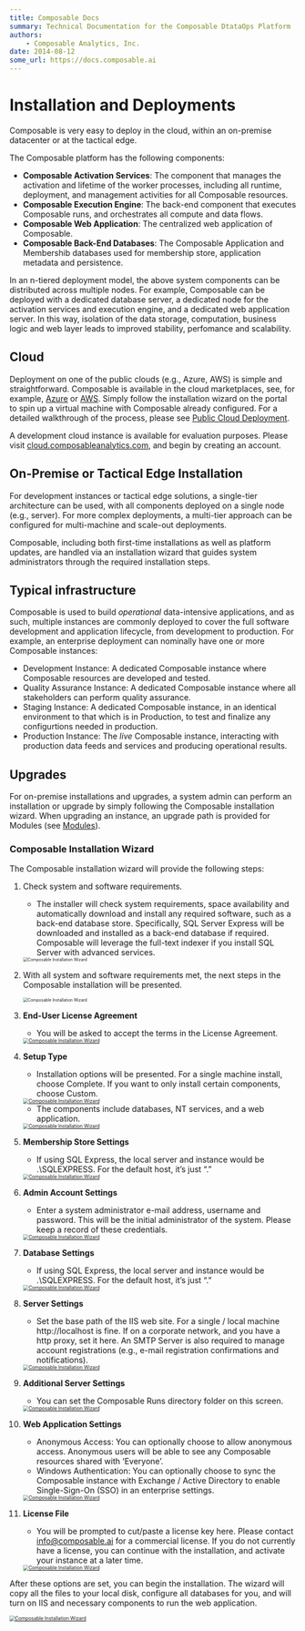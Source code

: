 ```yaml
---
title: Composable Docs
summary: Technical Documentation for the Composable DtataOps Platform
authors:
    - Composable Analytics, Inc.
date: 2014-08-12
some_url: https://docs.composable.ai
---
```


# Installation and Deployments

Composable is very easy to deploy in the cloud, within an on-premise datacenter or at the tactical edge.

The Composable platform has the following components:

- **Composable Activation Services**: The component that manages the activation and lifetime of the worker processes, including all runtime, deployment, and management activities for all Composable resources.
- **Composable Execution Engine**: The back-end component that executes Composable runs, and orchestrates all compute and data flows.
- **Composable Web Application**: The centralized web application of Composable.
- **Composable Back-End Databases**: The Composable Application and Membershib databases used for membership store, application metadata and persistence.

In an n-tiered deployment model, the above system components can be distributed across multiple nodes. For example, Composable can be deployed with a dedicated database server, a dedicated node for the activation services and execution engine, and a dedicated web application server. In this way, isolation of the data storage, computation, business logic and web layer leads to improved stability, perfomance and scalability.

## Cloud

Deployment on one of the public clouds (e.g., Azure, AWS) is simple and straightforward. Composable is available in the cloud marketplaces, see, for example, [Azure](https://azuremarketplace.microsoft.com/en-us/marketplace/apps/composable.composable?tab=overview) or [AWS](https://aws.amazon.com/marketplace/seller-profile?id=911f5969-ae5e-4de9-acca-b8f606972771). Simply follow the installation wizard on the portal to spin up a virtual machine with Composable already configured. For a detailed walkthrough of the process, please see [Public Cloud Deployment](/04.Public-Cloud-Deployment.md).

A development cloud instance is available for evaluation purposes. Please visit [cloud.composableanalytics.com](https://cloud.composableanalytics.com/), and begin by creating an account.

## On-Premise or Tactical Edge Installation

For development instances or tactical edge solutions, a single-tier architecture can be used, with all components deployed on a single node (e.g., server). For more complex deployments, a multi-tier approach can be configured for multi-machine and scale-out deployments.

Composable, including both first-time installations as well as platform updates, are handled via an installation wizard that guides system administrators through the required installation steps.

## Typical infrastructure

Composable is used to build *operational* data-intensive applications, and as such, multiple instances are commonly deployed to cover the full software development and application lifecycle, from development to production. For example, an enterprise deployment can nominally have one or more Composable instances:

- Development Instance: A dedicated Composable instance where Composable resources are developed and tested.
- Quality Assurance Instance: A dedicated Composable instance where all stakeholders can perform quality assurance.
- Staging Instance: A dedicated Composable instance, in an identical environment to that which is in Production, to test and finalize any configurtions needed in production.
- Production Instance: The *live* Composable instance, interacting with production data feeds and services and producing operational results.

## Upgrades

For on-premise installations and upgrades, a system admin can perform an installation or upgrade by simply following the Composable installation wizard. When upgrading an instance, an upgrade path is provided for Modules (see [Modules](../DataFlows/04.Modules.md)).

### Composable Installation Wizard

The Composable installation wizard will provide the following steps:

1. Check system and software requirements.
    - The installer will check system requirements, space availability and automatically download and install any required software, such as a back-end database store. Specifically, SQL Server Express will be downloaded and installed as a back-end database if required. Composable will leverage the full-text indexer if you install SQL Server with advanced services.

    <img src="img/01.03.ComposableInstaller_1.png" alt="Composable Installation Wizard" style="zoom: 50%;" />

2. With all system and software requirements met, the next steps in the Composable installation will be presented.

    <img src="img/01.03.ComposableInstaller_2.png" alt="Composable Installation Wizard" style="zoom:50%;" />

3. **End-User License Agreement**
    - You will be asked to accept the terms in the License Agreement. 

    <div class="lightgallery"><a data-sub-html="Composable Installation Wizard" href="../img/01.03.ComposableInstaller_3.png"><img alt="Composable Installation Wizard" src="../img/01.03.ComposableInstaller_3.png" style="zoom: 60%;"></a></div>

4. **Setup Type**

    - Installation options will be presented. For a single machine install, choose Complete. If you want to only install certain components, choose Custom.

    <div class="lightgallery"><a data-sub-html="Composable Installation Wizard" href="../img/01.03.ComposableInstaller_4a.png"><img alt="Composable Installation Wizard" src="../img/01.03.ComposableInstaller_4a.png" style="zoom: 60%;"></a></div>

    - The components include databases, NT services, and a web application.

    <div class="lightgallery"><a data-sub-html="Composable Installation Wizard" href="../img/01.03.ComposableInstaller_4b.png"><img alt="Composable Installation Wizard" src="../img/01.03.ComposableInstaller_4b.png" style="zoom: 60%;"></a></div>

5. **Membership Store Settings**
    - If using SQL Express, the local server and instance would be .\SQLEXPRESS. For the default host, it’s just “.”

    <div class="lightgallery"><a data-sub-html="Composable Installation Wizard" href="../img/01.03.ComposableInstaller_5.png"><img alt="Composable Installation Wizard" src="../img/01.03.ComposableInstaller_5.png" style="zoom: 60%;"></a></div>

6. **Admin Account Settings**
    - Enter a system administrator e-mail address, username and password. This will be the initial administrator of the system. Please keep a record of these credentials.

    <div class="lightgallery"><a data-sub-html="Composable Installation Wizard" href="../img/01.03.ComposableInstaller_6.png"><img alt="Composable Installation Wizard" src="../img/01.03.ComposableInstaller_6.png" style="zoom: 60%;"></a></div>

7. **Database Settings**
    - If using SQL Express, the local server and instance would be .\SQLEXPRESS. For the default host, it’s just “.”

    <div class="lightgallery"><a data-sub-html="Composable Installation Wizard" href="../img/01.03.ComposableInstaller_7.png"><img alt="Composable Installation Wizard" src="../img/01.03.ComposableInstaller_7.png" style="zoom: 60%;"></a></div>

8. **Server Settings**
    - Set the base path of the IIS web site. For a single / local machine http://localhost is fine. If on a corporate network, and you have a http proxy, set it here. An SMTP Server is also required to manage account registrations (e.g., e-mail registration confirmations and notifications).

    <div class="lightgallery"><a data-sub-html="Composable Installation Wizard" href="../img/01.03.ComposableInstaller_8.png"><img alt="Composable Installation Wizard" src="../img/01.03.ComposableInstaller_8.png" style="zoom: 60%;"></a></div>

9. **Additional Server Settings**
    - You can set the Composable Runs directory folder on this screen.

    <div class="lightgallery"><a data-sub-html="Composable Installation Wizard" href="../img/01.03.ComposableInstaller_9.png"><img alt="Composable Installation Wizard" src="../img/01.03.ComposableInstaller_9.png" style="zoom: 60%;"></a></div>

10. **Web Application Settings**
    - Anonymous Access: You can optionally choose to allow anonymous access. Anonymous users will be able to see any Composable resources shared with ‘Everyone’.
    - Windows Authentication: You can optionally choose to sync the Composable instance with Exchange / Active Directory to enable Single-Sign-On (SSO) in an enterprise settings.

    <div class="lightgallery"><a data-sub-html="Composable Installation Wizard" href="../img/01.03.ComposableInstaller_10.png"><img alt="Composable Installation Wizard" src="../img/01.03.ComposableInstaller_10.png" style="zoom: 60%;"></a></div>

11. **License File**
      - You will be prompted to cut/paste a license key here. Please contact info@composable.ai for a commercial license. If you do not currently have a license, you can continue with the installation, and activate your instance at a later time.

     <div class="lightgallery"><a data-sub-html="Composable Installation Wizard" href="../img/01.03.ComposableInstaller_11.png"><img alt="Composable Installation Wizard" src="../img/01.03.ComposableInstaller_11.png" style="zoom: 60%;"></a></div>

After these options are set, you can begin the installation. The wizard will copy all the files to your local disk, configure all databases for you, and will turn on IIS and necessary components to run the web application.

<div class="lightgallery"><a data-sub-html="Composable Installation Wizard" href="../img/01.03.ComposableInstaller_12.png"><img alt="Composable Installation Wizard" src="../img/01.03.ComposableInstaller_12.png" style="zoom: 60%;"></a></div>
